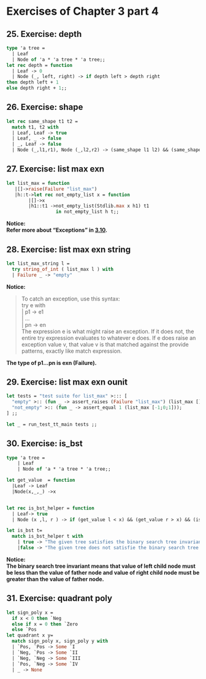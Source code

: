 # Exercises of Chapter 3 part 4 
## 25. Exercise: depth 
```Ocaml
type 'a tree =
  | Leaf
  | Node of 'a * 'a tree * 'a tree;;
let rec depth = function
  | Leaf -> 0
  | Node (_, left, right) -> if depth left > depth right 
then depth left + 1 
else depth right + 1;;
```
## 26. Exercise: shape
```Ocaml
let rec same_shape t1 t2 =
  match t1, t2 with
  | Leaf, Leaf -> true
  | Leaf, _ -> false
  | _, Leaf -> false
  | Node (_,l1,r1), Node (_,l2,r2) -> (same_shape l1 l2) && (same_shape r1 r2)
```
## 27. Exercise: list max exn
```Ocaml
let list_max = function
   |[]->raise(Failure "list_max")
   |h::t->let rec not_empty_list x = function
        |[]->x
        |h1::t1 ->not_empty_list(Stdlib.max x h1) t1
                  in not_empty_list h t;;
```
**Notice:  
Refer more about “Exceptions” in [3.10](https://cs3110.github.io/textbook/chapters/data/exceptions.html).**
## 28. Exercise: list max exn string 
```Ocaml
let list_max_string l =
  try string_of_int ( list_max l ) with
  | Failure _ -> "empty"
```
**Notice:**
> To catch an exception, use this syntax:  
>try e with  
>| p1 -> e1  
>| ...  
>| pn -> en  
> The expression e is what might raise an exception. If it does not, the entire try expression evaluates to whatever e does. If e does raise an exception value v, that value v is that matched against the provide patterns, exactly like match expression.  

**The type of p1…pn is exn (Failure).**
## 29. Exercise: list max exn ounit 
```Ocaml
let tests = "test suite for list_max" >::: [
  "empty" >:: (fun _ -> assert_raises (Failure "list_max") (list_max []);
  "not_empty" >:: (fun _ -> assert_equal 1 (list_max [-1;0;1]));
] ;;

let _ = run_test_tt_main tests ;;
```
## 30. Exercise: is_bst
```Ocaml
type 'a tree =
    | Leaf
    | Node of 'a * 'a tree * 'a tree;;

let get_value  = function
  |Leaf -> Leaf 
  |Node(x,_,_) ->x


let rec is_bst_helper = function
  | Leaf-> true
  | Node (x ,l, r ) -> if (get_value l < x) && (get_value r > x) && (is_bst_helper l) && is_bst_helper r then true else false

let is_bst t= 
  match is_bst_helper t with
    | true -> "The given tree satisfies the binary search tree invariant"
    |false -> "The given tree does not satisfie the binary search tree invariant"
```
**Notice:  
The binary search tree invariant means that value of left child node must be less than the value of father node and value of right child node must be greater than the value of father node.**
## 31. Exercise: quadrant poly
```Ocaml
let sign_poly x =
  if x < 0 then `Neg
  else if x = 0 then `Zero
  else `Pos
let quadrant x y=
  match sign_poly x, sign_poly y with
  | `Pos, `Pos -> Some `I
  | `Neg, `Pos -> Some `II
  | `Neg, `Neg -> Some `III
  | `Pos, `Neg -> Some `IV
  | _ -> None
```
